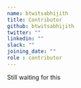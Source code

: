 ```yaml
---
name: btwitsabhijith
title: Contributor
github: btwitsabhijith
twitter: ""
linkedin: ""
slack: ""
joining_date: ""
role : contributor
---
```


Still waiting for this
